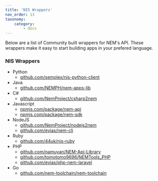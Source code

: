 ```yaml
---
title: 'NIS Wrappers'
nav_order: 13
taxonomy:
    category:
        - docs
---
```


Below are a list of Community built wrappers for NEM's API. These wrappers make it easy to start building apps in your prefered language.

### NIS Wrappers

* Python
  * [github.com/semolex/nis-python-client](https://github.com/semolex/nis-python-client)
* Java
  * [github.com/NEMPH/nem-apps-lib](https://github.com/NEMPH/nem-apps-lib)
* C#
	* [github.com/NemProject/csharp2nem](https://github.com/NemProject/csharp2nem)
* Javascript
	* [npmjs.com/package/nem-api](https://www.npmjs.com/package/nem-api)
  * [npmjs.com/package/nem-sdk](https://www.npmjs.com/package/nem-sdk)
* NodeJS
	* [github.com/NemProject/nodejs2nem](https://github.com/NemProject/nodejs2nem)
  * [github.com/evias/nem-cli](https://github.com/evias/nem-cli)
* Ruby
	* [github.com/44uk/nis-ruby](https://github.com/44uk/nis-ruby)
* PHP
	* [github.com/namuyan/NEM-Api-Library](https://github.com/namuyan/NEM-Api-Library)
	* [github.com/tomotomo9696/NEMTools_PHP](https://github.com/tomotomo9696/NEMTools_PHP)
	* [github.com/evias/php-nem-laravel](https://github.com/evias/php-nem-laravel)
* Go
	* [github.com/nem-toolchain/nem-toolchain](https://github.com/nem-toolchain/nem-toolchain)